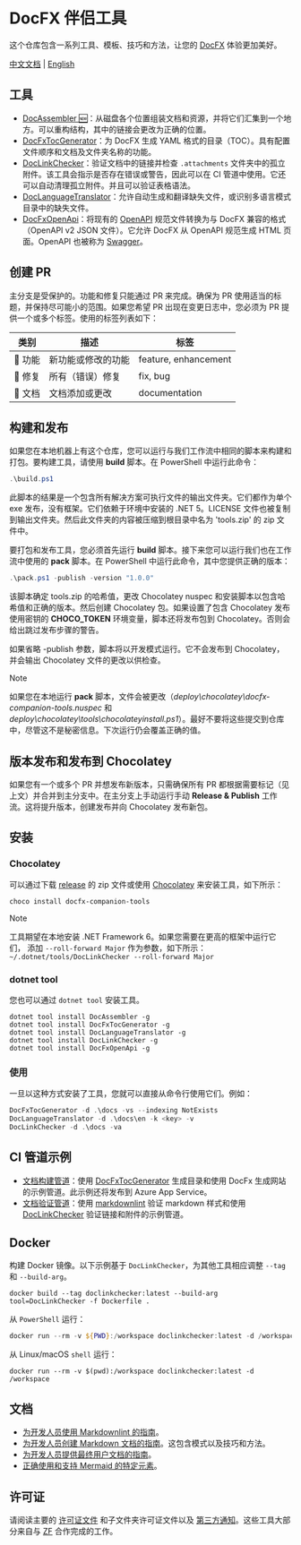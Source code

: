 # DocFX 伴侣工具

这个仓库包含一系列工具、模板、技巧和方法，让您的 [DocFX](https://dotnet.github.io/docfx/) 体验更加美好。

[中文文档](README.zh.md) | [English](README.md)

## 工具

* [DocAssembler 🆕](./src/DocAssembler)：从磁盘各个位置组装文档和资源，并将它们汇集到一个地方。可以重构结构，其中的链接会更改为正确的位置。
* [DocFxTocGenerator](./src/DocFxTocGenerator)：为 DocFX 生成 YAML 格式的目录（TOC）。具有配置文件顺序和文档及文件夹名称的功能。
* [DocLinkChecker](./src/DocLinkChecker)：验证文档中的链接并检查 `.attachments` 文件夹中的孤立附件。该工具会指示是否存在错误或警告，因此可以在 CI 管道中使用。它还可以自动清理孤立附件。并且可以验证表格语法。
* [DocLanguageTranslator](./src/DocLanguageTranslator)：允许自动生成和翻译缺失文件，或识别多语言模式目录中的缺失文件。
* [DocFxOpenApi](./src/DocFxOpenApi)：将现有的 [OpenAPI](https://www.openapis.org/) 规范文件转换为与 DocFX 兼容的格式（OpenAPI v2 JSON 文件）。它允许 DocFX 从 OpenAPI 规范生成 HTML 页面。OpenAPI 也被称为 [Swagger](https://swagger.io/)。

## 创建 PR

主分支是受保护的。功能和修复只能通过 PR 来完成。确保为 PR 使用适当的标题，并保持尽可能小的范围。如果您希望 PR 出现在变更日志中，您必须为 PR 提供一个或多个标签。使用的标签列表如下：

| 类别 | 描述 | 标签 |
| --- | --- | --- |
| 🚀 功能 | 新功能或修改的功能 | feature, enhancement |
| 🐛 修复 | 所有（错误）修复 | fix, bug |
| 📄 文档 | 文档添加或更改 | documentation |

## 构建和发布

如果您在本地机器上有这个仓库，您可以运行与我们工作流中相同的脚本来构建和打包。要构建工具，请使用 **build** 脚本。在 PowerShell 中运行此命令：

```PowerShell
.\build.ps1
```

此脚本的结果是一个包含所有解决方案可执行文件的输出文件夹。它们都作为单个 exe 发布，没有框架。它们依赖于环境中安装的 .NET 5。LICENSE 文件也被复制到输出文件夹。然后此文件夹的内容被压缩到根目录中名为 'tools.zip' 的 zip 文件中。

要打包和发布工具，您必须首先运行 **build** 脚本。接下来您可以运行我们也在工作流中使用的 **pack** 脚本。在 PowerShell 中运行此命令，其中您提供正确的版本：

```PowerShell
.\pack.ps1 -publish -version "1.0.0"
```

该脚本确定 tools.zip 的哈希值，更改 Chocolatey nuspec 和安装脚本以包含哈希值和正确的版本。然后创建 Chocolatey 包。如果设置了包含 Chocolatey 发布使用密钥的 **CHOCO_TOKEN** 环境变量，脚本还将发布包到 Chocolatey。否则会给出跳过发布步骤的警告。

如果省略 -publish 参数，脚本将以开发模式运行。它不会发布到 Chocolatey，并会输出 Chocolatey 文件的更改以供检查。

> [!NOTE]
> 如果您在本地运行 **pack** 脚本，文件会被更改（*deploy\chocolatey\docfx-companion-tools.nuspec* 和 *deploy\chocolatey\tools\chocolateyinstall.ps1*）。最好不要将这些提交到仓库中，尽管这不是秘密信息。下次运行仍会覆盖正确的值。

## 版本发布和发布到 Chocolatey

如果您有一个或多个 PR 并想发布新版本，只需确保所有 PR 都根据需要标记（见上文）并合并到主分支中。在主分支上手动运行手动 **Release & Publish** 工作流。这将提升版本，创建发布并向 Chocolatey 发布新包。

## 安装

### Chocolatey

可以通过下载 [release](https://github.com/Ellerbach/docfx-companion-tools/releases) 的 zip 文件或使用 [Chocolatey](https://chocolatey.org/install) 来安装工具，如下所示：

```shell
choco install docfx-companion-tools
```

> [!NOTE]
> 工具期望在本地安装 .NET Framework 6。如果您需要在更高的框架中运行它们，
> 添加 `--roll-forward Major` 作为参数，如下所示：
> `~/.dotnet/tools/DocLinkChecker --roll-forward Major`

### dotnet tool

您也可以通过 `dotnet tool` 安装工具。

```shell
dotnet tool install DocAssembler -g
dotnet tool install DocFxTocGenerator -g
dotnet tool install DocLanguageTranslator -g
dotnet tool install DocLinkChecker -g
dotnet tool install DocFxOpenApi -g
```

### 使用

一旦以这种方式安装了工具，您就可以直接从命令行使用它们。例如：

```PowerShell
DocFxTocGenerator -d .\docs -vs --indexing NotExists
DocLanguageTranslator -d .\docs\en -k <key> -v
DocLinkChecker -d .\docs -va
```

## CI 管道示例

* [文档构建管道](./PipelineExamples/documentation-build.yml)：使用 [DocFxTocGenerator](./src/DocFxTocGenerator) 生成目录和使用 DocFx 生成网站的示例管道。此示例还将发布到 Azure App Service。
* [文档验证管道](./PipelineExamples/documentation-validation.yml)：使用 [markdownlint](https://github.com/markdownlint/markdownlint) 验证 markdown 样式和使用 [DocLinkChecker](./src/DocLinkChecker) 验证链接和附件的示例管道。

## Docker

构建 Docker 镜像。以下示例基于 `DocLinkChecker`，为其他工具相应调整 `--tag` 和 `--build-arg`。

```shell
docker build --tag doclinkchecker:latest --build-arg tool=DocLinkChecker -f Dockerfile .
```

从 `PowerShell` 运行：

```PowerShell
docker run --rm -v ${PWD}:/workspace doclinkchecker:latest -d /workspace
```

从 Linux/macOS `shell` 运行：

```shell
docker run --rm -v $(pwd):/workspace doclinkchecker:latest -d /workspace
```

## 文档

* [为开发人员使用 Markdownlint 的指南](./DocExamples/docs/markdownlint.md)。
* [为开发人员创建 Markdown 文档的指南](./DocExamples/docs/markdown-creation.md)。这包含模式以及技巧和方法。
* [为开发人员提供最终用户文档的指南](./DocExamples/docs/enduser-documentation.md)。
* [正确使用和支持 Mermaid 的特定元素](./DocExamples/docs/ui-specific-elements.md)。

## 许可证

请阅读主要的 [许可证文件](LICENSE) 和子文件夹许可证文件以及 [第三方通知](THIRD-PARTY-NOTICES.TXT)。这些工具大部分来自与 [ZF](https://www.zf.com/) 合作完成的工作。